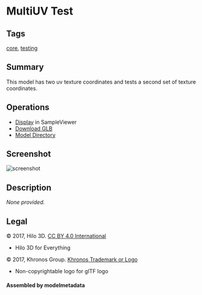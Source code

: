# MultiUV Test

## Tags

[core](../Models-core.md), [testing](../Models-testing.md)

## Summary

This model has two uv texture coordinates and tests a second set of texture coordinates.

## Operations

* [Display](https://github.khronos.org/glTF-Sample-Viewer-Release/?model=https://raw.GithubUserContent.com/KhronosGroup/glTF-Sample-Assets/main/./Models/MultiUVTest/glTF-Binary/MultiUVTest.glb) in SampleViewer
* [Download GLB](https://raw.GithubUserContent.com/KhronosGroup/glTF-Sample-Assets/main/./Models/MultiUVTest/glTF-Binary/MultiUVTest.glb)
* [Model Directory](./)

## Screenshot

![screenshot](screenshot/screenshot.jpg)

## Description

_None provided._

## Legal

&copy; 2017, Hilo 3D. [CC BY 4.0 International](https://creativecommons.org/licenses/by/4.0/legalcode)

 - Hilo 3D for Everything

&copy; 2017, Khronos Group. [Khronos Trademark or Logo]()

 - Non-copyrightable logo for glTF logo

#### Assembled by modelmetadata